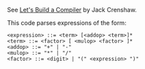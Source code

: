 See [Let's Build a Compiler](https://compilers.iecc.com/crenshaw/) by Jack Crenshaw.

This code parses expressions of the form:
```
<expression> ::= <term> [<addop> <term>]*
<term> ::= <factor> [ <mulop> <factor> ]*
<addop> ::= "+" | "-"
<mulop> ::= "*" | "/"
<factor> ::= <digit> | "(" <expression> ")"
```
